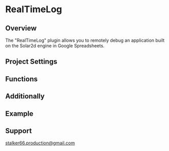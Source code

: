 # RealTimeLog
## Overview
The "RealTimeLog" plugin allows you to remotely debug an application built on the Solar2d engine in Google Spreadsheets.
## Project Settings
## Functions
## Additionally
## Example
## Support
stalker66.production@gmail.com
